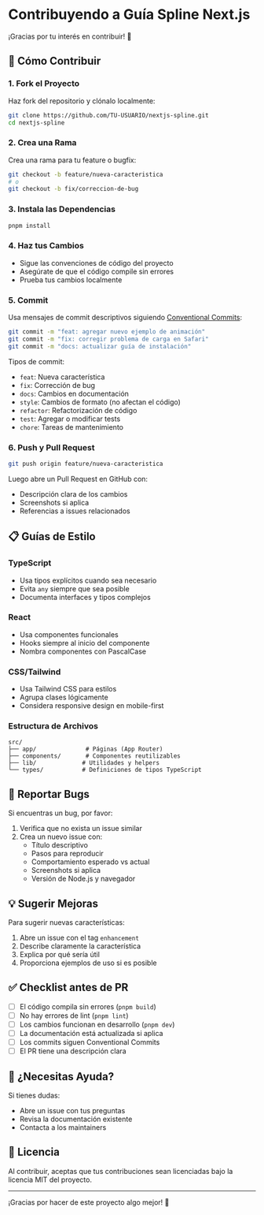 # Contribuyendo a Guía Spline Next.js

¡Gracias por tu interés en contribuir! 🎉

## 🚀 Cómo Contribuir

### 1. Fork el Proyecto
Haz fork del repositorio y clónalo localmente:

```bash
git clone https://github.com/TU-USUARIO/nextjs-spline.git
cd nextjs-spline
```

### 2. Crea una Rama
Crea una rama para tu feature o bugfix:

```bash
git checkout -b feature/nueva-caracteristica
# o
git checkout -b fix/correccion-de-bug
```

### 3. Instala las Dependencias
```bash
pnpm install
```

### 4. Haz tus Cambios
- Sigue las convenciones de código del proyecto
- Asegúrate de que el código compile sin errores
- Prueba tus cambios localmente

### 5. Commit
Usa mensajes de commit descriptivos siguiendo [Conventional Commits](https://www.conventionalcommits.org/):

```bash
git commit -m "feat: agregar nuevo ejemplo de animación"
git commit -m "fix: corregir problema de carga en Safari"
git commit -m "docs: actualizar guía de instalación"
```

Tipos de commit:
- `feat`: Nueva característica
- `fix`: Corrección de bug
- `docs`: Cambios en documentación
- `style`: Cambios de formato (no afectan el código)
- `refactor`: Refactorización de código
- `test`: Agregar o modificar tests
- `chore`: Tareas de mantenimiento

### 6. Push y Pull Request
```bash
git push origin feature/nueva-caracteristica
```

Luego abre un Pull Request en GitHub con:
- Descripción clara de los cambios
- Screenshots si aplica
- Referencias a issues relacionados

## 📋 Guías de Estilo

### TypeScript
- Usa tipos explícitos cuando sea necesario
- Evita `any` siempre que sea posible
- Documenta interfaces y tipos complejos

### React
- Usa componentes funcionales
- Hooks siempre al inicio del componente
- Nombra componentes con PascalCase

### CSS/Tailwind
- Usa Tailwind CSS para estilos
- Agrupa clases lógicamente
- Considera responsive design en mobile-first

### Estructura de Archivos
```
src/
├── app/              # Páginas (App Router)
├── components/       # Componentes reutilizables
├── lib/             # Utilidades y helpers
└── types/           # Definiciones de tipos TypeScript
```

## 🐛 Reportar Bugs

Si encuentras un bug, por favor:

1. Verifica que no exista un issue similar
2. Crea un nuevo issue con:
   - Título descriptivo
   - Pasos para reproducir
   - Comportamiento esperado vs actual
   - Screenshots si aplica
   - Versión de Node.js y navegador

## 💡 Sugerir Mejoras

Para sugerir nuevas características:

1. Abre un issue con el tag `enhancement`
2. Describe claramente la característica
3. Explica por qué sería útil
4. Proporciona ejemplos de uso si es posible

## ✅ Checklist antes de PR

- [ ] El código compila sin errores (`pnpm build`)
- [ ] No hay errores de lint (`pnpm lint`)
- [ ] Los cambios funcionan en desarrollo (`pnpm dev`)
- [ ] La documentación está actualizada si aplica
- [ ] Los commits siguen Conventional Commits
- [ ] El PR tiene una descripción clara

## 🙋 ¿Necesitas Ayuda?

Si tienes dudas:
- Abre un issue con tus preguntas
- Revisa la documentación existente
- Contacta a los maintainers

## 📄 Licencia

Al contribuir, aceptas que tus contribuciones sean licenciadas bajo la licencia MIT del proyecto.

---

¡Gracias por hacer de este proyecto algo mejor! 🎉
